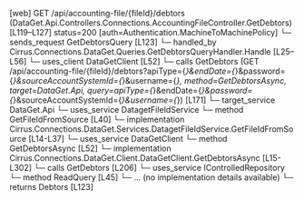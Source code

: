 [web] GET /api/accounting-file/{fileId}/debtors  (DataGet.Api.Controllers.Connections.AccountingFileController.GetDebtors)  [L119–L127] status=200 [auth=Authentication.MachineToMachinePolicy]
  └─ sends_request GetDebtorsQuery [L123]
    └─ handled_by Cirrus.Connections.DataGet.Queries.GetDebtorsQueryHandler.Handle [L25–L56]
      └─ uses_client DataGetClient [L52]
        └─ calls GetDebtors (GET /api/accounting-file/{fileId}/debtors?apiType={*}&endDate={*}&password={*}&sourceAccountSystemId={*}&username={*}, method=GetDebtorsAsync, target=DataGet.Api, query=apiType={*}&endDate={*}&password={*}&sourceAccountSystemId={*}&username={*}) [L171]
          └─ target_service DataGet.Api
      └─ uses_service DatagetFileIdService
        └─ method GetFileIdFromSource [L40]
          └─ implementation Cirrus.Connections.DataGet.Services.DatagetFileIdService.GetFileIdFromSource [L14-L37]
      └─ uses_service DataGetClient
        └─ method GetDebtorsAsync [L52]
          └─ implementation Cirrus.Connections.DataGet.Client.DataGetClient.GetDebtorsAsync [L15-L302]
            └─ calls GetDebtors [L206]
      └─ uses_service IControlledRepository<SourceAccount>
        └─ method ReadQuery [L45]
          └─ ... (no implementation details available)
  └─ returns Debtors [L123]

